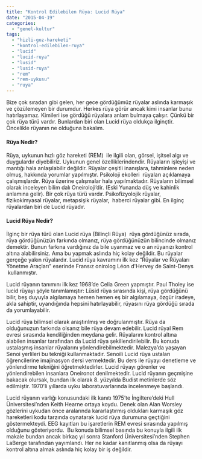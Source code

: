 ```yaml
---
title: "Kontrol Edilebilen Rüya: Lucid Rüya"
date: "2015-04-19"
categories: 
  - "genel-kultur"
tags: 
  - "hizli-goz-hareketi"
  - "kontrol-edilebilen-ruya"
  - "lucid"
  - "lucid-ruya"
  - "lusid"
  - "lusid-ruya"
  - "rem"
  - "rem-uykusu"
  - "ruya"
---
```


Bize çok sıradan gibi gelen, her gece gördüğümüz rüyalar aslında karmaşık ve çözülemeyen bir durumdur. Herkes rüya görür ancak kimi insanlar bunu hatırlayamaz. Kimileri ise gördüğü rüyalara anlam bulmaya çalışır. Çünkü bir çok rüya türü vardır. Bunlardan biri olan Lucid rüya oldukça ilginçtir. Öncelikle rüyanın ne olduğuna bakalım.

#### Rüya Nedir?

Rüya, uykunun hızlı göz hareketi (REM)  ile ilgili olan, görsel, işitsel algı ve duygulardır diyebiliriz. Uykunun genel özelliklerindendir. Rüyaların işleyişi ve mantığı hala anlaşılabilir değildir. Rüyalar çeşitli inanışlara, tahminlere neden olmuş, hakkında yorumlar yapılmıştır. Psikoloji ekolleri  rüyaları açıklamaya çalışmışlardır. Rüya üzerine çalışmalar hala yapılmaktadır. Rüyaların bilimsel olarak inceleyen bilim dalı Oneiroloji’dir. (Eski Yunanda düş ve kahinlik anlamına gelir). Bir çok rüya türü vardır. Psikofizyolojik rüyalar, fizikokimyasal rüyalar, metapsişik rüyalar,  haberci rüyalar gibi. En ilginç rüyalardan biri de Lucid rüyadır.

#### Lucid Rüya Nedir?

İlginç bir rüya türü olan Lucid rüya (Bilinçli Rüya)  rüya gördüğünüz sırada, rüya gördüğünüzün farkında olmanız, rüya gördüğünüzün bilincinde olmanız demektir. Bunun farkına vardığınız da bile uyanmaz ve o an rüyanızı kontrol altına alabilirsiniz. Ama bu yapmak aslında hiç kolay değildir. Bu rüyalar gerçeğe yakın rüyalardır. Lucid rüya kavramını ilk kez “Rüyalar ve Rüyaları Yönetme Araçları” eserinde Fransız onirolog Léon d'Hervey de Saint-Denys  kullanmıştır.

Lucid rüyanın tanımını ilk kez 1968’de Celia Green yapmıştır. Paul Tholey ise lucid rüyayı şöyle tanımlamıştır: Lüsid rüya sırasında kişi, rüya gördüğünü bilir, beş duyuyla algılamaya hemen hemen eş bir algılamaya, özgür iradeye, akla sahiptir, uyandığında hepsini hatırlayabilir, rüyasını rüya gördüğü sırada da yorumlayabilir.

Lucid rüya bilimsel olarak araştırılmış ve doğrulanmıştır. Rüya da olduğunuzun farkında olsanız bile rüya devam edebilir. Lucid rüyal Rem evresi sırasında kendiliğinden meydana gelir. Rüyalarını kontrol altına alabilen insanlar tarafından da Lucid rüya şekillendirilebilir. Bu konuda ustalaşmış insanlar rüyalarını yönlendirebilmektedir. Malezya’da yaşayan Senoi yerlileri bu tekniği kullanmaktadır. Senoili Lucid rüya ustaları öğrencilerine imajinasyon dersi vermektedir. Bu ders ile rüyayı denetleme ve yönlendirme tekniğini öğretmektedirler. Lucid rüyayı görenler ve yönlendirebilen insanlara Oneironot denilmektedir. Lucid rüyanın geçmişine bakacak olursak, bundan ilk olarak 8. yüzyılda Budist metinlerde söz edilmiştir. 1970'li yıllarda uyku laboratuvarlarında incelenmeye başlandı.

Lucid rüyanın varlığı konusundaki ilk kanıtı 1975’te İngiltere’deki Hull Üniversitesi’nden Keith Hearne ortaya koydu. Denek olan Alan Worsley gözlerini uykudan önce aralarında kararlaştırmış oldukları karmaşık göz hareketleri kodu tarzında oynatarak lucid rüya durumuna geçtiğini göstermekteydi. EEG kayıtları bu işaretlerin REM evresi sırasında yapılmış olduğunu gösteriyordu.  Bu konuda bilimsel basında bu konuyla ilgili ilk makale bundan ancak birkaç yıl sonra Stanford Üniversitesi’nden Stephen LaBerge tarafından yayımlandı. Her ne kadar kanıtlanmış olsa da rüyayı kontrol altına almak aslında hiç kolay bir iş değildir.
